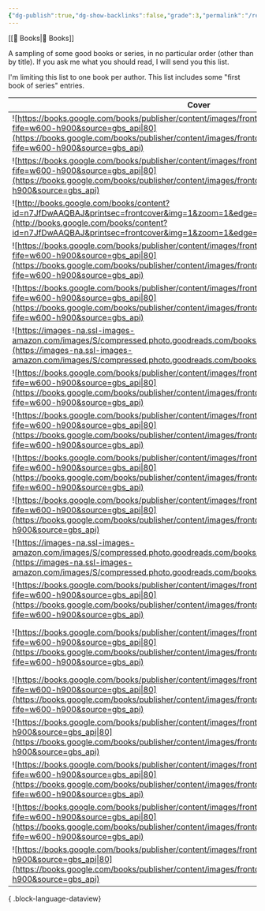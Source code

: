 ```yaml
---
{"dg-publish":true,"dg-show-backlinks":false,"grade":3,"permalink":"/recommended-books/","dgPassFrontmatter":true}
---
```



[[📘 Books\|📘 Books]]

A sampling of some good books or series, in no particular order (other than by title). If you ask me what you should read, I will send you this list.

I'm limiting this list to one book per author. This list includes some "first book of series" entries.

| Cover                                                                                                                                                                                                                                   | title                                 | author              | series                | Rating |
| --------------------------------------------------------------------------------------------------------------------------------------------------------------------------------------------------------------------------------------- | ------------------------------------- | ------------------- | --------------------- | ------ |
| ![https://books.google.com/books/publisher/content/images/frontcover/3vo0NQbIN2YC?fife=w600-h900&source=gbs_api\|80](https://books.google.com/books/publisher/content/images/frontcover/3vo0NQbIN2YC?fife=w600-h900&source=gbs_api)     | A Thousand Splendid Suns              | Khaled Hosseini     | \-                    | ⭐⭐⭐⭐⭐  |
| ![https://books.google.com/books/publisher/content/images/frontcover/FD72ekYZqIkC?fife=w600-h900&source=gbs_api\|80](https://books.google.com/books/publisher/content/images/frontcover/FD72ekYZqIkC?fife=w600-h900&source=gbs_api)     | A Wizard of Earthsea                  | Ursula K. Le Guin   | Earthsea Cycle        | ⭐⭐⭐⭐⭐  |
| ![http://books.google.com/books/content?id=n7JfDwAAQBAJ&printsec=frontcover&img=1&zoom=1&edge=curl&source=gbs_api\|80](http://books.google.com/books/content?id=n7JfDwAAQBAJ&printsec=frontcover&img=1&zoom=1&edge=curl&source=gbs_api) | Children of Time                      | Adrian Tchaikovsky  | Children of Time      | ⭐⭐⭐⭐   |
| ![https://books.google.com/books/publisher/content/images/frontcover/9KkWEAAAQBAJ?fife=w600-h900&source=gbs_api\|80](https://books.google.com/books/publisher/content/images/frontcover/9KkWEAAAQBAJ?fife=w600-h900&source=gbs_api)     | Cloud Cuckoo Land                     | Anthony Doerr       | \-                    | ⭐⭐⭐⭐⭐  |
| ![https://books.google.com/books/publisher/content/images/frontcover/4Vd0DwAAQBAJ?fife=w600-h900&source=gbs_api\|80](https://books.google.com/books/publisher/content/images/frontcover/4Vd0DwAAQBAJ?fife=w600-h900&source=gbs_api)     | Crime And Punishment                  | Fyodor Dostoevsky   | \-                    | ⭐⭐⭐⭐⭐  |
| ![https://images-na.ssl-images-amazon.com/images/S/compressed.photo.goodreads.com/books/1546269682i/43419431.jpg\|80](https://images-na.ssl-images-amazon.com/images/S/compressed.photo.goodreads.com/books/1546269682i/43419431.jpg)   | Dune                                  | Frank Herbert       | Dune                  | ⭐⭐⭐⭐⭐  |
| ![https://books.google.com/books/publisher/content/images/frontcover/OPy6E5ZhXs0C?fife=w600-h900&source=gbs_api\|80](https://books.google.com/books/publisher/content/images/frontcover/OPy6E5ZhXs0C?fife=w600-h900&source=gbs_api)     | East of Eden                          | John Steinbeck      | \-                    | ⭐⭐⭐⭐⭐  |
| ![https://books.google.com/books/publisher/content/images/frontcover/szbNEAAAQBAJ?fife=w600-h900&source=gbs_api\|80](https://books.google.com/books/publisher/content/images/frontcover/szbNEAAAQBAJ?fife=w600-h900&source=gbs_api)     | Exiles                                | Preston M. Sprinkle | \-                    | ⭐⭐⭐⭐⭐  |
| ![https://books.google.com/books/publisher/content/images/frontcover/FCTYDwAAQBAJ?fife=w600-h900&source=gbs_api\|80](https://books.google.com/books/publisher/content/images/frontcover/FCTYDwAAQBAJ?fife=w600-h900&source=gbs_api)     | Piranesi                              | Susanna Clarke      | \-                    | ⭐⭐⭐⭐⭐  |
| ![https://books.google.com/books/publisher/content/images/frontcover/AlIxDwAAQBAJ?fife=w600-h900&source=gbs_api\|80](https://books.google.com/books/publisher/content/images/frontcover/AlIxDwAAQBAJ?fife=w600-h900&source=gbs_api)     | Senlin Ascends                        | Josiah Bancroft     | Books of Babel        | ⭐⭐⭐⭐⭐  |
| ![https://images-na.ssl-images-amazon.com/images/S/compressed.photo.goodreads.com/books/1611834134i/7126.jpg\|80](https://images-na.ssl-images-amazon.com/images/S/compressed.photo.goodreads.com/books/1611834134i/7126.jpg)           | The Count of Monte-Cristo             | Alexandre Dumas     | \-                    | ⭐⭐⭐⭐⭐  |
| ![https://books.google.com/books/publisher/content/images/frontcover/aWZzLPhY4o0C?fife=w600-h900&source=gbs_api\|80](https://books.google.com/books/publisher/content/images/frontcover/aWZzLPhY4o0C?fife=w600-h900&source=gbs_api)     | The Fellowship Of The Ring            | J.R.R. Tolkien      | The Lord of the Rings | ⭐⭐⭐⭐⭐  |
| ![https://books.google.com/books/publisher/content/images/frontcover/IGmrzwEACAAJ?fife=w600-h900&source=gbs_api\|80](https://books.google.com/books/publisher/content/images/frontcover/IGmrzwEACAAJ?fife=w600-h900&source=gbs_api)     | The Kingdom, the Power, and the Glory | Tim Alberta         | \-                    | ⭐⭐⭐⭐⭐  |
| ![https://books.google.com/books/publisher/content/images/frontcover/ZG6pwnARDFYC?fife=w600-h900&source=gbs_api\|80](https://books.google.com/books/publisher/content/images/frontcover/ZG6pwnARDFYC?fife=w600-h900&source=gbs_api)     | The Little Friend                     | Donna Tartt         | \-                    | ⭐⭐⭐⭐⭐  |
| ![https://books.google.com/books/publisher/content/images/frontcover/BggjiQn2m8sC?fife=w600-h900&source=gbs_api\|80](https://books.google.com/books/publisher/content/images/frontcover/BggjiQn2m8sC?fife=w600-h900&source=gbs_api)     | The Luminaries                        | Eleanor Catton      | \-                    | ⭐⭐⭐⭐⭐  |
| ![https://books.google.com/books/publisher/content/images/frontcover/Q69PhJN-TbwC?fife=w600-h900&source=gbs_api\|80](https://books.google.com/books/publisher/content/images/frontcover/Q69PhJN-TbwC?fife=w600-h900&source=gbs_api)     | The Poisonwood Bible                  | Barbara Kingsolver  | \-                    | ⭐⭐⭐⭐⭐  |
| ![https://books.google.com/books/publisher/content/images/frontcover/DQ28DwAAQBAJ?fife=w600-h900&source=gbs_api\|80](https://books.google.com/books/publisher/content/images/frontcover/DQ28DwAAQBAJ?fife=w600-h900&source=gbs_api)     | Till We Have Faces                    | C.S. Lewis          | \-                    | ⭐⭐⭐⭐⭐  |
| ![https://books.google.com/books/publisher/content/images/frontcover/ittzoegmRpAC?fife=w600-h900&source=gbs_api\|80](https://books.google.com/books/publisher/content/images/frontcover/ittzoegmRpAC?fife=w600-h900&source=gbs_api)     | Watership Down                        | Richard Adams       | \-                    | ⭐⭐⭐⭐⭐  |

{ .block-language-dataview}

